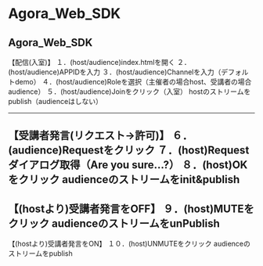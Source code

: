 # Agora_Web_SDK
Agora_Web_SDK
-----
【配信(入室)】
１．(host/audience)index.htmlを開く
２．(host/audience)APPIDを入力
３．(host/audience)Channelを入力（デフォルトdemo）
４．(host/audience)Roleを選択（主催者の場合host、受講者の場合audience）
５．(host/audience)Joinをクリック（入室）
hostのストリームをpublish（audienceはしない）

-----
【受講者発言(リクエスト→許可)】
６．(audience)Requestをクリック
７．(host)Requestダイアログ取得（Are you sure…?）
８．(host)OKをクリック
audienceのストリームをinit&publish
-----
【(hostより)受講者発言をOFF】
９．(host)MUTEをクリック
audienceのストリームをunPublish
-----
【(hostより)受講者発言をON】
１０．(host)UNMUTEをクリック
audienceのストリームをpublish

